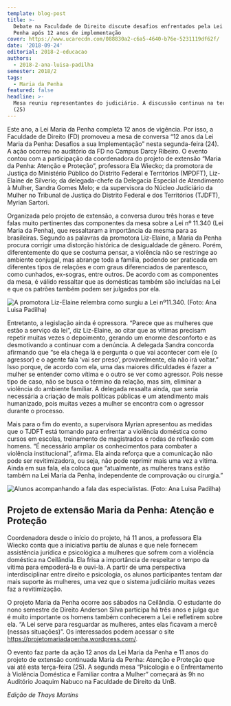```yaml
---
template: blog-post
title: >-
  Debate na Faculdade de Direito discute desafios enfrentados pela Lei Maria da
  Penha após 12 anos de implementação
cover: https://www.ucarecdn.com/088830a2-c6a5-4640-b76e-5231119df62f/
date: '2018-09-24'
editorial: 2018-2-educacao
authors:
  - 2018-2-ana-luisa-padilha
semester: 2018/2
tags:
  - Maria da Penha
featured: false
headline: >-
  Mesa reuniu representantes do judiciário. A discussão continua na terça-feira
  (25)
---
```

Este ano, a Lei Maria da Penha completa 12 anos de vigência. Por isso, a Faculdade de Direito (FD) promoveu a mesa de conversa “12 anos da Lei Maria da Penha: Desafios a sua Implementação” nesta segunda-feira (24). A ação ocorreu no auditório da FD no Campus Darcy Ribeiro. O evento contou com a participação da coordenadora do projeto de extensão “Maria da Penha: Atenção e Proteção”, professora Ela Wiecko; da promotora de Justiça do Ministério Público do Distrito Federal e Territórios (MPDFT), Liz-Elaine de Silverio; da delegada-chefe da Delegacia Especial de Atendimento à Mulher, Sandra Gomes Melo; e da supervisora do Núcleo Judiciário da Mulher no Tribunal de Justiça do Distrito Federal e dos Territórios (TJDFT), Myrian Sartori.

Organizada pelo projeto de extensão, a conversa durou três horas e teve falas muito pertinentes das componentes da mesa sobre a Lei nº 11.340 (Lei Maria da Penha), que ressaltaram a importância da mesma para as brasileiras. Segundo as palavras da promotora Liz-Elaine, a Maria da Penha procura corrigir uma distorção histórica de desigualdade de gênero. Porém, diferentemente do que se costuma pensar, a violência não se restringe ao ambiente conjugal, mas abrange toda a família, podendo ser praticada em diferentes tipos de relações e com graus diferenciados de parentesco, como cunhados, ex-sogras, entre outros. De acordo com as componentes da mesa, é válido ressaltar que as domésticas também são incluídas na Lei e que os patrões também podem ser julgados por ela.

![A promotora Liz-Elaine relembra como surgiu a Lei nº11.340. (Foto: Ana Luisa Padilha)](https://www.ucarecdn.com/64b6507c-38e2-4e7a-b6d8-a0450524ca10/)

Entretanto, a legislação ainda é opressora. “Parece que as mulheres que estão a serviço da lei”, diz Liz-Elaine, ao citar que as vítimas precisam repetir muitas vezes o depoimento, gerando um enorme desconforto e as desmotivando a continuar com a denúncia. A delegada Sandra concorda afirmando que “se ela chega lá e pergunta o que vai acontecer com ele (o agressor) e o agente fala ‘vai ser preso’, provavelmente, ela não irá voltar.”  Isso porque, de acordo com ela, uma das maiores dificuldades é fazer a mulher se entender como vítima e o outro se ver como agressor. Pois nesse tipo de caso, não se busca o término da relação, mas sim, eliminar a violência do ambiente familiar. A delegada ressalta ainda, que seria necessária a criação de mais políticas públicas e um atendimento mais humanizado, pois muitas vezes a mulher se encontra com o agressor durante o processo.

Mais para o fim do evento, a supervisora Myrian apresentou as medidas que o TJDFT está tomando para enfrentar a violência doméstica como cursos em escolas, treinamento de magistrados e rodas de reflexão com homens. “É necessário ampliar os conhecimentos para combater a violência institucional”, afirma. Ela ainda reforça que a comunicação não pode ser revitimizadora, ou seja, não pode reprimir mais uma vez a vítima. Ainda em sua fala, ela coloca  que “atualmente, as mulheres trans estão também na Lei Maria da Penha, independente de comprovação ou cirurgia.”

![Alunos acompanhando a fala das especialistas. (Foto: Ana Luisa Padilha)](https://www.ucarecdn.com/f5fddf98-5b51-42c4-860d-09c8e86b0a4f/)

## Projeto de extensão Maria da Penha: Atenção e Proteção

Coordenadora desde o início do projeto, há 11 anos, a professora Ela Wiecko conta que a iniciativa partiu de alunas e que nele fornecem assistência jurídica e psicológica a mulheres que sofrem com a violência doméstica na Ceilândia. Ela frisa a importância de respeitar o tempo da vítima para empoderá-la e ouvi-la. A partir de uma perspectiva interdisciplinar entre direito e psicologia, os alunos participantes tentam dar mais suporte às mulheres, uma vez que o sistema judiciário muitas vezes faz a revitimização.

O projeto Maria da Penha ocorre aos sábados na Ceilândia. O estudante do nono semestre de Direito Anderson Silva participa há três anos e julga que é muito importante os homens também conhecerem a Lei e refletirem sobre ela. “A Lei serve para resguardar as mulheres, antes elas ficavam a mercê (nessas situações)”. Os interessados podem acessar o site https://projetomariadapenha.wordpress.com/.

O evento faz parte da ação 12 anos da Lei Maria da Penha e 11 anos do projeto de extensão continuada Maria da Penha: Atenção e Proteção que vai até esta terça-feira (25). A segunda mesa “Psicologia e o Enfrentamento à Violência Doméstica e Familiar contra a Mulher” começará às 9h no Auditório Joaquim Nabuco na Faculdade de Direito da UnB.

_Edição de Thays Martins_
